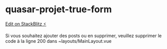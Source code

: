 # quasar-projet-true-form

[Edit on StackBlitz ⚡️](https://stackblitz.com/edit/quasarframework-oksr1v)

Si vous souhaitez ajouter des posts ou en supprimer, veuillez supprimer le code à la ligne 200 dans ~layouts/MainLayout.vue

